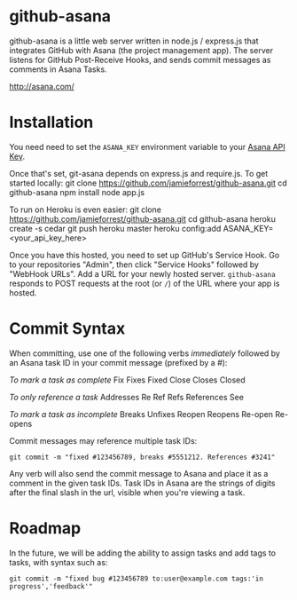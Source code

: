 github-asana
============

github-asana is a little web server written in node.js / express.js that integrates GitHub with Asana (the project management app).
The server listens for GitHub Post-Receive Hooks, and sends commit messages as comments in Asana Tasks.

http://asana.com/

Installation
============
You need need to set the `ASANA_KEY` environment variable to your [Asana API Key].

Once that's set, git-asana depends on express.js and require.js. To get started locally:
    git clone https://github.com/jamieforrest/github-asana.git
    cd github-asana
    npm install
    node app.js

To run on Heroku is even easier:
    git clone https://github.com/jamieforrest/github-asana.git
    cd github-asana
    heroku create -s cedar
    git push heroku master
    heroku config:add ASANA_KEY=<your_api_key_here>

Once you have this hosted, you need to set up GitHub's Service Hook.  Go to your repositories "Admin",
then click "Service Hooks" followed by "WebHook URLs".  Add a URL for your newly hosted server.
`github-asana` responds to POST requests at the root (or `/`) of the URL where your app is hosted.

[Asana API Key]: http://developer.asana.com/documentation/#api_keys

Commit Syntax
=============
When committing, use one of the following verbs *immediately* followed by an Asana task ID in your commit message (prefixed by a #):

*To mark a task as complete*
    Fix
    Fixes
    Fixed
    Close
    Closes
    Closed

*To only reference a task*
    Addresses
    Re
    Ref
    Refs
    References
    See

*To mark a task as incomplete*
    Breaks
    Unfixes
    Reopen
    Reopens
    Re-open
    Re-opens

Commit messages may reference multiple task IDs:

    git commit -m "fixed #123456789, breaks #5551212. References #3241"

Any verb will also send the commit message to Asana and place it as a comment in the given task IDs.
Task IDs in Asana are the strings of digits after the final slash in the url, visible when you're viewing a task.

Roadmap
=======
In the future, we will be adding the ability to assign tasks and add tags to tasks, with syntax such as:

    git commit -m "fixed bug #123456789 to:user@example.com tags:'in progress','feedback'"
